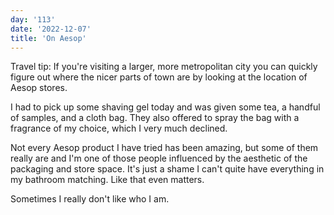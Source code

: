 ```yaml
---
day: '113'
date: '2022-12-07'
title: 'On Aesop'
---
```


Travel tip: If you're visiting a larger, more metropolitan city you can quickly figure out where the nicer parts of town are by looking at the location of Aesop stores.

I had to pick up some shaving gel today and was given some tea, a handful of samples, and a cloth bag. They also offered to spray the bag with a fragrance of my choice, which I very much declined.

Not every Aesop product I have tried has been amazing, but some of them really are and I'm one of those people influenced by the aesthetic of the packaging and store space. It's just a shame I can't quite have everything in my bathroom matching. Like that even matters.

Sometimes I really don't like who I am.
